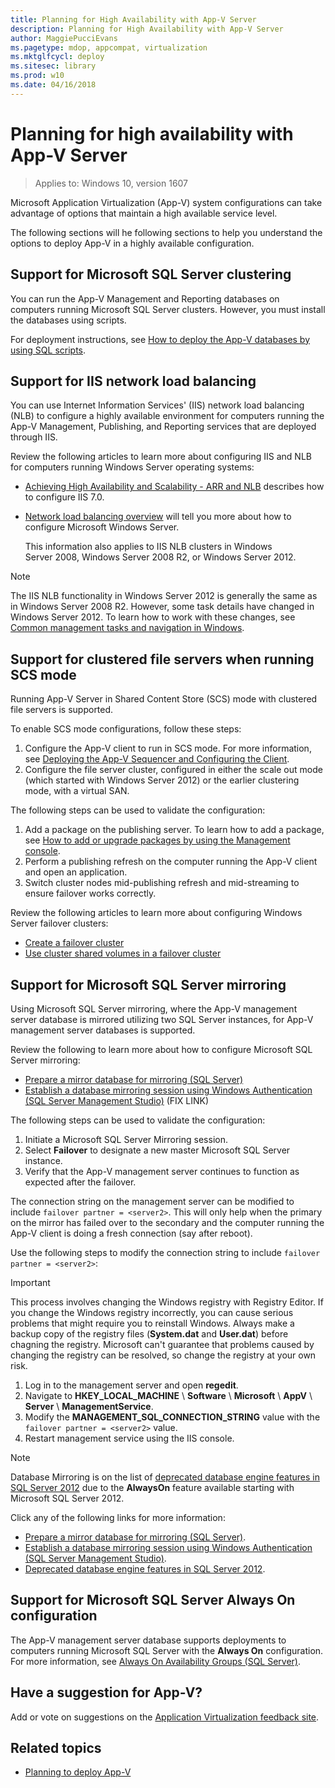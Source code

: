 ```yaml
---
title: Planning for High Availability with App-V Server
description: Planning for High Availability with App-V Server
author: MaggiePucciEvans
ms.pagetype: mdop, appcompat, virtualization
ms.mktglfcycl: deploy
ms.sitesec: library
ms.prod: w10
ms.date: 04/16/2018
---
```

# Planning for high availability with App-V Server

>Applies to: Windows 10, version 1607

Microsoft Application Virtualization (App-V) system configurations can take advantage of options that maintain a high available service level.

The following sections will he following sections to help you understand the options to deploy App-V in a highly available configuration.

## Support for Microsoft SQL Server clustering

You can run the App-V Management and Reporting databases on computers running Microsoft SQL Server clusters. However, you must install the databases using scripts.

For deployment instructions, see [How to deploy the App-V databases by using SQL scripts](appv-deploy-appv-databases-with-sql-scripts.md).

## Support for IIS network load balancing

You can use Internet Information Services' (IIS) network load balancing (NLB) to configure a highly available environment for computers running the App-V Management, Publishing, and Reporting services that are deployed through IIS.

Review the following articles to learn more about configuring IIS and NLB for computers running Windows Server operating systems:

* [Achieving High Availability and Scalability - ARR and NLB](http://www.iis.net/learn/extensions/configuring-application-request-routing-arr/achieving-high-availability-and-scalability-arr-and-nlb) describes how to configure IIS 7.0.

* [Network load balancing overview](<https://docs.microsoft.com/en-us/previous-versions/windows/it-pro/windows-server-2012-R2-and-2012/hh831698(v=ws.11)>) will tell you more about how to configure Microsoft Windows Server.

    This information also applies to IIS NLB clusters in Windows Server 2008, Windows Server 2008 R2, or Windows Server 2012.

>[!NOTE]
>The IIS NLB functionality in Windows Server 2012 is generally the same as in Windows Server 2008 R2. However, some task details have changed in Windows Server 2012. To learn how to work with these changes, see [Common management tasks and navigation in Windows](<https://docs.microsoft.com/en-us/previous-versions/windows/it-pro/windows-server-2012-R2-and-2012/hh831491(v=ws.11)>).

## Support for clustered file servers when running SCS mode

Running App-V Server in Shared Content Store (SCS) mode with clustered file servers is supported.

To enable SCS mode configurations, follow these steps:

1. Configure the App-V client to run in SCS mode. For more information, see [Deploying the App-V Sequencer and Configuring the Client](appv-deploying-the-appv-sequencer-and-client.md).
2. Configure the file server cluster, configured in either the scale out mode (which started with Windows Server 2012) or the earlier clustering mode, with a virtual SAN.

The following steps can be used to validate the configuration:

1. Add a package on the publishing server. To learn how to add a package, see [How to add or upgrade packages by using the Management console](appv-add-or-upgrade-packages-with-the-management-console.md).
2. Perform a publishing refresh on the computer running the App-V client and open an application.
3. Switch cluster nodes mid-publishing refresh and mid-streaming to ensure failover works correctly.

Review the following articles to learn more about configuring Windows Server failover clusters:

* [Create a failover cluster](<https://docs.microsoft.com/en-us/previous-versions/windows/it-pro/windows-server-2012-R2-and-2012/dn505754(v=ws.11)>)
* [Use cluster shared volumes in a failover cluster](<https://docs.microsoft.com/en-us/previous-versions/windows/it-pro/windows-server-2012-R2-and-2012/jj612868(v=ws.11)>)

## Support for Microsoft SQL Server mirroring

Using Microsoft SQL Server mirroring, where the App-V management server database is mirrored utilizing two SQL Server instances, for App-V management server databases is supported.

Review the following to learn more about how to configure Microsoft SQL Server mirroring:

* [Prepare a mirror database for mirroring (SQL Server)](https://docs.microsoft.com/en-us/sql/database-engine/database-mirroring/prepare-a-mirror-database-for-mirroring-sql-server)
* [Establish a database mirroring session using Windows Authentication (SQL Server Management Studio)](https://msdn.microsoft.com/library/ms188712.aspx) (FIX LINK)

The following steps can be used to validate the configuration:

1. Initiate a Microsoft SQL Server Mirroring session.
2. Select **Failover** to designate a new master Microsoft SQL Server instance.
3. Verify that the App-V management server continues to function as expected after the failover.

The connection string on the management server can be modified to include ```failover partner = <server2>```. This will only help when the primary on the mirror has failed over to the secondary and the computer running the App-V client is doing a fresh connection (say after reboot).

Use the following steps to modify the connection string to include ```failover partner = <server2>```:

>[!IMPORTANT]
>This process involves changing the Windows registry with Registry Editor. If you change the Windows registry incorrectly, you can cause serious problems that might require you to reinstall Windows. Always make a backup copy of the registry files (**System.dat** and **User.dat**) before chagning the registry. Microsoft can't guarantee that problems caused by changing the registry can be resolved, so change the registry at your own risk.

1. Log in to the management server and open **regedit**.
2. Navigate to **HKEY\_LOCAL\_MACHINE** \\ **Software** \\ **Microsoft** \\ **AppV** \\ **Server** \\ **ManagementService**.
3. Modify the **MANAGEMENT\_SQL\_CONNECTION\_STRING** value with the ```failover partner = <server2>``` value.
4. Restart management service using the IIS console.
 >[!NOTE]
 >Database Mirroring is on the list of [deprecated database engine features in SQL Server 2012](<https://msdn.microsoft.com/library/ms143729(v=sql.110).aspx>) due to the **AlwaysOn** feature available starting with Microsoft SQL Server 2012.

Click any of the following links for more information:

* [Prepare a mirror database for mirroring (SQL Server)](https://docs.microsoft.com/en-us/sql/database-engine/database-mirroring/prepare-a-mirror-database-for-mirroring-sql-server).
* [Establish a database mirroring session using Windows Authentication (SQL Server Management Studio)](https://docs.microsoft.com/en-us/sql/database-engine/database-mirroring/establish-database-mirroring-session-windows-authentication).
* [Deprecated database engine features in SQL Server 2012](<https://msdn.microsoft.com/library/ms143729(v=sql.110).aspx>).

## Support for Microsoft SQL Server Always On configuration

The App-V management server database supports deployments to computers running Microsoft SQL Server with the **Always On** configuration. For more information, see [Always On Availability Groups (SQL Server)](https://docs.microsoft.com/en-us/sql/database-engine/availability-groups/windows/always-on-availability-groups-sql-server).

## Have a suggestion for App-V?

Add or vote on suggestions on the [Application Virtualization feedback site](http://appv.uservoice.com/forums/280448-microsoft-application-virtualization).

## Related topics

* [Planning to deploy App-V](appv-planning-to-deploy-appv.md)
